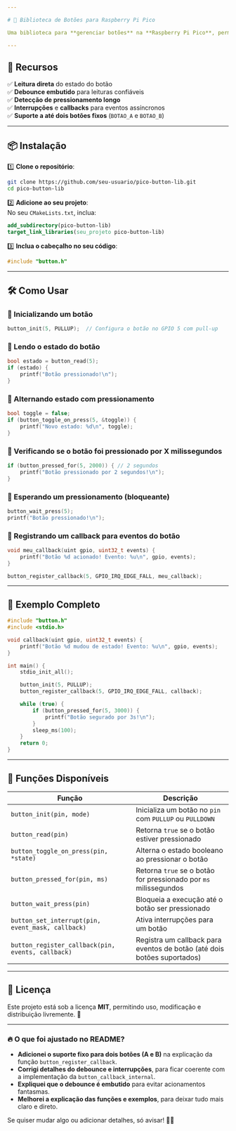 ```yaml
---

# 🔘 Biblioteca de Botões para Raspberry Pi Pico

Uma biblioteca para **gerenciar botões** na **Raspberry Pi Pico**, permitindo leitura do estado, debounce, eventos assíncronos com interrupções e callbacks.

---
```


## 🚀 Recursos

✅ **Leitura direta** do estado do botão  
✅ **Debounce embutido** para leituras confiáveis  
✅ **Detecção de pressionamento longo**  
✅ **Interrupções** e **callbacks** para eventos assíncronos  
✅ **Suporte a até dois botões fixos** (`BOTAO_A` e `BOTAO_B`)  

---

## 📦 Instalação

1️⃣ **Clone o repositório**:
   ```sh
   git clone https://github.com/seu-usuario/pico-button-lib.git
   cd pico-button-lib
   ```

2️⃣ **Adicione ao seu projeto**:  
   No seu `CMakeLists.txt`, inclua:
   ```cmake
   add_subdirectory(pico-button-lib)
   target_link_libraries(seu_projeto pico-button-lib)
   ```

3️⃣ **Inclua o cabeçalho no seu código**:
   ```c
   #include "button.h"
   ```

---

## 🛠️ Como Usar

### 🔹 Inicializando um botão
```c
button_init(5, PULLUP);  // Configura o botão no GPIO 5 com pull-up
```

### 🔹 Lendo o estado do botão
```c
bool estado = button_read(5);
if (estado) {
    printf("Botão pressionado!\n");
}
```

### 🔹 Alternando estado com pressionamento
```c
bool toggle = false;
if (button_toggle_on_press(5, &toggle)) {
    printf("Novo estado: %d\n", toggle);
}
```

### 🔹 Verificando se o botão foi pressionado por X milissegundos
```c
if (button_pressed_for(5, 2000)) { // 2 segundos
    printf("Botão pressionado por 2 segundos!\n");
}
```

### 🔹 Esperando um pressionamento (bloqueante)
```c
button_wait_press(5);
printf("Botão pressionado!\n");
```

### 🔹 Registrando um callback para eventos do botão
```c
void meu_callback(uint gpio, uint32_t events) {
    printf("Botão %d acionado! Evento: %u\n", gpio, events);
}

button_register_callback(5, GPIO_IRQ_EDGE_FALL, meu_callback);
```

---

## 📝 Exemplo Completo

```c
#include "button.h"
#include <stdio.h>

void callback(uint gpio, uint32_t events) {
    printf("Botão %d mudou de estado! Evento: %u\n", gpio, events);
}

int main() {
    stdio_init_all();

    button_init(5, PULLUP);
    button_register_callback(5, GPIO_IRQ_EDGE_FALL, callback);

    while (true) {
        if (button_pressed_for(5, 3000)) {
            printf("Botão segurado por 3s!\n");
        }
        sleep_ms(100);
    }
    return 0;
}
```

---

## 🔧 Funções Disponíveis

| Função                                   | Descrição |
|------------------------------------------|-----------|
| `button_init(pin, mode)`                 | Inicializa um botão no `pin` com `PULLUP` ou `PULLDOWN` |
| `button_read(pin)`                        | Retorna `true` se o botão estiver pressionado |
| `button_toggle_on_press(pin, *state)`     | Alterna o estado booleano ao pressionar o botão |
| `button_pressed_for(pin, ms)`             | Retorna `true` se o botão for pressionado por `ms` milissegundos |
| `button_wait_press(pin)`                  | Bloqueia a execução até o botão ser pressionado |
| `button_set_interrupt(pin, event_mask, callback)` | Ativa interrupções para um botão |
| `button_register_callback(pin, events, callback)` | Registra um callback para eventos de botão (até dois botões suportados) |

---

## 📄 Licença

Este projeto está sob a licença **MIT**, permitindo uso, modificação e distribuição livremente. 📜

---

### 🔥 O que foi ajustado no README?

- **Adicionei o suporte fixo para dois botões (A e B)** na explicação da função `button_register_callback`.  
- **Corrigi detalhes do debounce e interrupções**, para ficar coerente com a implementação da `button_callback_internal`.  
- **Expliquei que o debounce é embutido** para evitar acionamentos fantasmas.  
- **Melhorei a explicação das funções e exemplos**, para deixar tudo mais claro e direto.  

Se quiser mudar algo ou adicionar detalhes, só avisar! 🚀🔘

